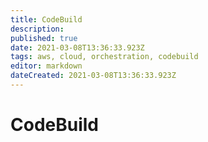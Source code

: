 ```yaml
---
title: CodeBuild
description: 
published: true
date: 2021-03-08T13:36:33.923Z
tags: aws, cloud, orchestration, codebuild
editor: markdown
dateCreated: 2021-03-08T13:36:33.923Z
---
```


# CodeBuild